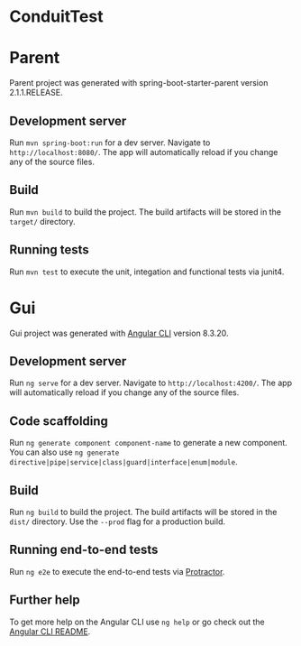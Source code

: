 # ConduitTest



# Parent
Parent project was generated with spring-boot-starter-parent version 2.1.1.RELEASE.

## Development server

Run `mvn spring-boot:run` for a dev server. Navigate to `http://localhost:8080/`. The app will automatically reload if you change any of the source files.

## Build

Run `mvn build` to build the project. The build artifacts will be stored in the `target/` directory.

## Running tests

Run `mvn test` to execute the unit, integation and functional tests via junit4.



# Gui

Gui project was generated with [Angular CLI](https://github.com/angular/angular-cli) version 8.3.20.

## Development server

Run `ng serve` for a dev server. Navigate to `http://localhost:4200/`. The app will automatically reload if you change any of the source files.

## Code scaffolding

Run `ng generate component component-name` to generate a new component. You can also use `ng generate directive|pipe|service|class|guard|interface|enum|module`.

## Build

Run `ng build` to build the project. The build artifacts will be stored in the `dist/` directory. Use the `--prod` flag for a production build.

## Running end-to-end tests

Run `ng e2e` to execute the end-to-end tests via [Protractor](http://www.protractortest.org/).

## Further help

To get more help on the Angular CLI use `ng help` or go check out the [Angular CLI README](https://github.com/angular/angular-cli/blob/master/README.md).

